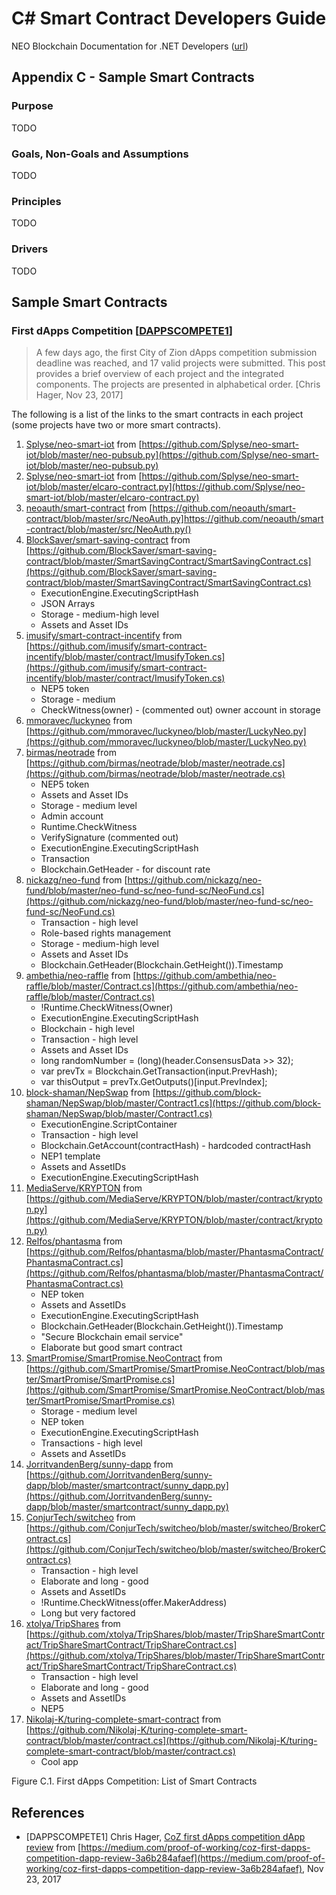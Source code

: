# C# Smart Contract Developers Guide

NEO Blockchain Documentation for .NET Developers ([url](https://github.com/mwherman2000/neo-windocs/tree/master/windocs))

## Appendix C - Sample Smart Contracts

### Purpose

TODO

### Goals, Non-Goals and Assumptions

TODO

### Principles

TODO

### Drivers

TODO

## Sample Smart Contracts

### First dApps Competition [[DAPPSCOMPETE1](https://medium.com/proof-of-working/coz-first-dapps-competition-dapp-review-3a6b284afaef>)]

>A few days ago, the first City of Zion dApps competition submission deadline was reached, and 17 valid projects were submitted. This post provides a brief overview of each project and the integrated components. The projects are presented in alphabetical order. [Chris Hager, Nov 23, 2017]

The following is a list of the links to the smart contracts in each project (some projects have two or more smart contracts).

1. [Splyse/neo-smart-iot](https://github.com/Splyse/neo-smart-iot/blob/master/neo-pubsub.py) from [https://github.com/Splyse/neo-smart-iot/blob/master/neo-pubsub.py](https://github.com/Splyse/neo-smart-iot/blob/master/neo-pubsub.py)
2. [Splyse/neo-smart-iot](https://github.com/Splyse/neo-smart-iot/blob/master/elcaro-contract.py) from [https://github.com/Splyse/neo-smart-iot/blob/master/elcaro-contract.py](https://github.com/Splyse/neo-smart-iot/blob/master/elcaro-contract.py)
3. [neoauth/smart-contract](https://github.com/neoauth/smart-contract/blob/master/src/NeoAuth.py) from [https://github.com/neoauth/smart-contract/blob/master/src/NeoAuth.py]https://github.com/neoauth/smart-contract/blob/master/src/NeoAuth.py()
4. [BlockSaver/smart-saving-contract](https://github.com/BlockSaver/smart-saving-contract/blob/master/SmartSavingContract/SmartSavingContract.cs) from [https://github.com/BlockSaver/smart-saving-contract/blob/master/SmartSavingContract/SmartSavingContract.cs](https://github.com/BlockSaver/smart-saving-contract/blob/master/SmartSavingContract/SmartSavingContract.cs)
   * ExecutionEngine.ExecutingScriptHash
   * JSON Arrays
   * Storage - medium-high level
   * Assets and Asset IDs
5. [imusify/smart-contract-incentify](https://github.com/imusify/smart-contract-incentify/blob/master/contract/ImusifyToken.cs) from [https://github.com/imusify/smart-contract-incentify/blob/master/contract/ImusifyToken.cs](https://github.com/imusify/smart-contract-incentify/blob/master/contract/ImusifyToken.cs)
    * NEP5 token
    * Storage - medium
    * CheckWitness(owner) - (commented out) owner account in storage
6. [mmoravec/luckyneo](https://github.com/mmoravec/luckyneo/blob/master/LuckyNeo.py) from [https://github.com/mmoravec/luckyneo/blob/master/LuckyNeo.py](https://github.com/mmoravec/luckyneo/blob/master/LuckyNeo.py)
7. [birmas/neotrade](https://github.com/birmas/neotrade/blob/master/neotrade.cs) from [https://github.com/birmas/neotrade/blob/master/neotrade.cs](https://github.com/birmas/neotrade/blob/master/neotrade.cs)
    * NEP5 token
    * Assets and Asset IDs
    * Storage - medium level
    * Admin account
    * Runtime.CheckWitness
    * VerifySignature (commented out)
    * ExecutionEngine.ExecutingScriptHash
    * Transaction
    * Blockchain.GetHeader - for discount rate
8. [nickazg/neo-fund](https://github.com/nickazg/neo-fund/blob/master/neo-fund-sc/neo-fund-sc/NeoFund.cs) from [https://github.com/nickazg/neo-fund/blob/master/neo-fund-sc/neo-fund-sc/NeoFund.cs](https://github.com/nickazg/neo-fund/blob/master/neo-fund-sc/neo-fund-sc/NeoFund.cs)
    * Transaction - high level
    * Role-based rights management
    * Storage - medium-high level
    * Assets and Asset IDs
    * Blockchain.GetHeader(Blockchain.GetHeight()).Timestamp
9. [ambethia/neo-raffle](https://github.com/ambethia/neo-raffle/blob/master/Contract.cs) from [https://github.com/ambethia/neo-raffle/blob/master/Contract.cs](https://github.com/ambethia/neo-raffle/blob/master/Contract.cs)
    * !Runtime.CheckWitness(Owner)
    * ExecutionEngine.ExecutingScriptHash
    * Blockchain - high level
    * Transaction - high level
    * Assets and Asset IDs
    * long randomNumber = (long)(header.ConsensusData >> 32);
    * var prevTx = Blockchain.GetTransaction(input.PrevHash);
    * var thisOutput = prevTx.GetOutputs()[input.PrevIndex];
10. [block-shaman/NepSwap](https://github.com/block-shaman/NepSwap/blob/master/Contract1.cs) from [https://github.com/block-shaman/NepSwap/blob/master/Contract1.cs](https://github.com/block-shaman/NepSwap/blob/master/Contract1.cs)
    * ExecutionEngine.ScriptContainer
    * Transaction - high level
    * Blockchain.GetAccount(contractHash) - hardcoded contractHash
    * NEP1 template
    * Assets and AssetIDs
    * ExecutionEngine.ExecutingScriptHash
11. [MediaServe/KRYPTON](https://github.com/MediaServe/KRYPTON/blob/master/contract/krypton.py) from [https://github.com/MediaServe/KRYPTON/blob/master/contract/krypton.py](https://github.com/MediaServe/KRYPTON/blob/master/contract/krypton.py)
12. [Relfos/phantasma](https://github.com/Relfos/phantasma/blob/master/PhantasmaContract/PhantasmaContract.cs) from [https://github.com/Relfos/phantasma/blob/master/PhantasmaContract/PhantasmaContract.cs](https://github.com/Relfos/phantasma/blob/master/PhantasmaContract/PhantasmaContract.cs)
    * NEP token
    * Assets and AssetIDs
    * ExecutionEngine.ExecutingScriptHash
    * Blockchain.GetHeader(Blockchain.GetHeight()).Timestamp
    * "Secure Blockchain email service"
    * Elaborate but good smart contract
13. [SmartPromise/SmartPromise.NeoContract](https://github.com/SmartPromise/SmartPromise.NeoContract/blob/master/SmartPromise/SmartPromise.cs) from [https://github.com/SmartPromise/SmartPromise.NeoContract/blob/master/SmartPromise/SmartPromise.cs](https://github.com/SmartPromise/SmartPromise.NeoContract/blob/master/SmartPromise/SmartPromise.cs)
    * Storage - medium level
    * NEP token
    * ExecutionEngine.ExecutingScriptHash
    * Transactions - high level
    * Assets and AssetIDs
14. [JorritvandenBerg/sunny-dapp](https://github.com/JorritvandenBerg/sunny-dapp/blob/master/smartcontract/sunny_dapp.py) from [https://github.com/JorritvandenBerg/sunny-dapp/blob/master/smartcontract/sunny_dapp.py](https://github.com/JorritvandenBerg/sunny-dapp/blob/master/smartcontract/sunny_dapp.py)
15. [ConjurTech/switcheo](https://github.com/ConjurTech/switcheo/blob/master/switcheo/BrokerContract.cs) from [https://github.com/ConjurTech/switcheo/blob/master/switcheo/BrokerContract.cs](https://github.com/ConjurTech/switcheo/blob/master/switcheo/BrokerContract.cs)
    * Transaction - high level
    * Elaborate and long - good
    * Assets and AssetIDs
    * !Runtime.CheckWitness(offer.MakerAddress)
    * Long but very factored
16. [xtolya/TripShares](https://github.com/xtolya/TripShares/blob/master/TripShareSmartContract/TripShareSmartContract/TripShareContract.cs) from [https://github.com/xtolya/TripShares/blob/master/TripShareSmartContract/TripShareSmartContract/TripShareContract.cs](https://github.com/xtolya/TripShares/blob/master/TripShareSmartContract/TripShareSmartContract/TripShareContract.cs)
    * Transaction - high level
    * Elaborate and long - good
    * Assets and AssetIDs
    * NEP5
17. [Nikolaj-K/turing-complete-smart-contract](https://github.com/Nikolaj-K/turing-complete-smart-contract/blob/master/contract.cs) from [https://github.com/Nikolaj-K/turing-complete-smart-contract/blob/master/contract.cs](https://github.com/Nikolaj-K/turing-complete-smart-contract/blob/master/contract.cs)
    * Cool app

Figure C.1. First dApps Competition: List of Smart Contracts

## References

* [DAPPSCOMPETE1] Chris Hager, [CoZ first dApps competition dApp review](https://medium.com/proof-of-working/coz-first-dapps-competition-dapp-review-3a6b284afaef) from [https://medium.com/proof-of-working/coz-first-dapps-competition-dapp-review-3a6b284afaef](https://medium.com/proof-of-working/coz-first-dapps-competition-dapp-review-3a6b284afaef), Nov 23, 2017


